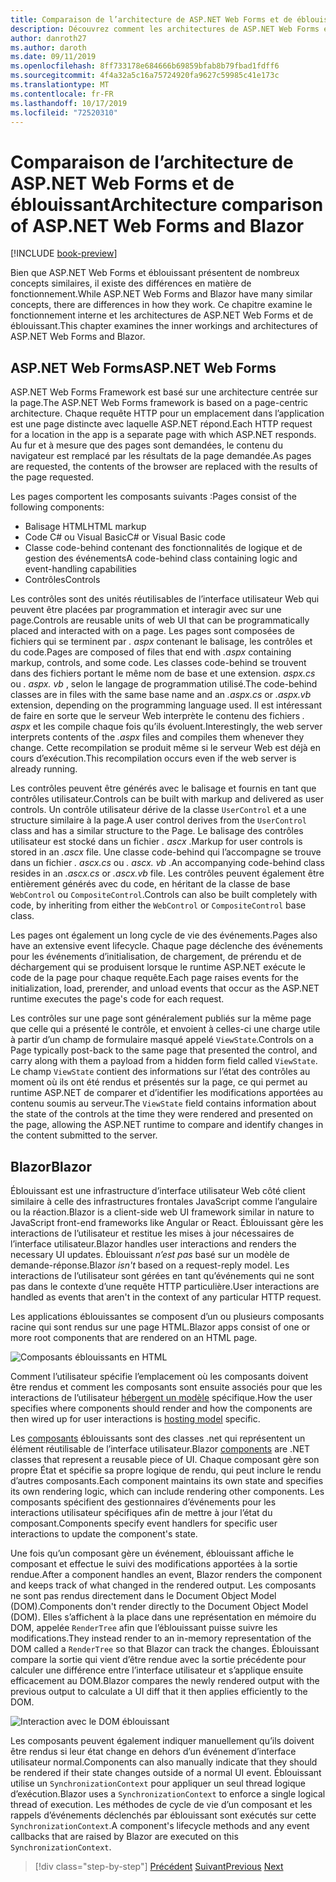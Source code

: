 ```yaml
---
title: Comparaison de l’architecture de ASP.NET Web Forms et de éblouissant
description: Découvrez comment les architectures de ASP.NET Web Forms et éblouissantes sont comparées.
author: danroth27
ms.author: daroth
ms.date: 09/11/2019
ms.openlocfilehash: 8ff733178e684666b69859bfab8b79fbad1fdff6
ms.sourcegitcommit: 4f4a32a5c16a75724920fa9627c59985c41e173c
ms.translationtype: MT
ms.contentlocale: fr-FR
ms.lasthandoff: 10/17/2019
ms.locfileid: "72520310"
---
```

# <a name="architecture-comparison-of-aspnet-web-forms-and-blazor"></a><span data-ttu-id="99413-103">Comparaison de l’architecture de ASP.NET Web Forms et de éblouissant</span><span class="sxs-lookup"><span data-stu-id="99413-103">Architecture comparison of ASP.NET Web Forms and Blazor</span></span>

[!INCLUDE [book-preview](../../../includes/book-preview.md)]

<span data-ttu-id="99413-104">Bien que ASP.NET Web Forms et éblouissant présentent de nombreux concepts similaires, il existe des différences en matière de fonctionnement.</span><span class="sxs-lookup"><span data-stu-id="99413-104">While ASP.NET Web Forms and Blazor have many similar concepts, there are differences in how they work.</span></span> <span data-ttu-id="99413-105">Ce chapitre examine le fonctionnement interne et les architectures de ASP.NET Web Forms et de éblouissant.</span><span class="sxs-lookup"><span data-stu-id="99413-105">This chapter examines the inner workings and architectures of ASP.NET Web Forms and Blazor.</span></span>

## <a name="aspnet-web-forms"></a><span data-ttu-id="99413-106">ASP.NET Web Forms</span><span class="sxs-lookup"><span data-stu-id="99413-106">ASP.NET Web Forms</span></span>

<span data-ttu-id="99413-107">ASP.NET Web Forms Framework est basé sur une architecture centrée sur la page.</span><span class="sxs-lookup"><span data-stu-id="99413-107">The ASP.NET Web Forms framework is based on a page-centric architecture.</span></span> <span data-ttu-id="99413-108">Chaque requête HTTP pour un emplacement dans l’application est une page distincte avec laquelle ASP.NET répond.</span><span class="sxs-lookup"><span data-stu-id="99413-108">Each HTTP request for a location in the app is a separate page with which ASP.NET responds.</span></span> <span data-ttu-id="99413-109">Au fur et à mesure que des pages sont demandées, le contenu du navigateur est remplacé par les résultats de la page demandée.</span><span class="sxs-lookup"><span data-stu-id="99413-109">As pages are requested, the contents of the browser are replaced with the results of the page requested.</span></span>

<span data-ttu-id="99413-110">Les pages comportent les composants suivants :</span><span class="sxs-lookup"><span data-stu-id="99413-110">Pages consist of the following components:</span></span>

- <span data-ttu-id="99413-111">Balisage HTML</span><span class="sxs-lookup"><span data-stu-id="99413-111">HTML markup</span></span>
- <span data-ttu-id="99413-112">Code C# ou Visual Basic</span><span class="sxs-lookup"><span data-stu-id="99413-112">C# or Visual Basic code</span></span>
- <span data-ttu-id="99413-113">Classe code-behind contenant des fonctionnalités de logique et de gestion des événements</span><span class="sxs-lookup"><span data-stu-id="99413-113">A code-behind class containing logic and event-handling capabilities</span></span>
- <span data-ttu-id="99413-114">Contrôles</span><span class="sxs-lookup"><span data-stu-id="99413-114">Controls</span></span>

<span data-ttu-id="99413-115">Les contrôles sont des unités réutilisables de l’interface utilisateur Web qui peuvent être placées par programmation et interagir avec sur une page.</span><span class="sxs-lookup"><span data-stu-id="99413-115">Controls are reusable units of web UI that can be programmatically placed and interacted with on a page.</span></span> <span data-ttu-id="99413-116">Les pages sont composées de fichiers qui se terminent par *. aspx* contenant le balisage, les contrôles et du code.</span><span class="sxs-lookup"><span data-stu-id="99413-116">Pages are composed of files that end with *.aspx* containing markup, controls, and some code.</span></span> <span data-ttu-id="99413-117">Les classes code-behind se trouvent dans des fichiers portant le même nom de base et une extension. *aspx.cs* ou *. aspx. vb* , selon le langage de programmation utilisé.</span><span class="sxs-lookup"><span data-stu-id="99413-117">The code-behind classes are in files with the same base name and an *.aspx.cs* or *.aspx.vb* extension, depending on the programming language used.</span></span> <span data-ttu-id="99413-118">Il est intéressant de faire en sorte que le serveur Web interprète le contenu des fichiers *. aspx* et les compile chaque fois qu’ils évoluent.</span><span class="sxs-lookup"><span data-stu-id="99413-118">Interestingly, the web server interprets contents of the *.aspx* files and compiles them whenever they change.</span></span> <span data-ttu-id="99413-119">Cette recompilation se produit même si le serveur Web est déjà en cours d’exécution.</span><span class="sxs-lookup"><span data-stu-id="99413-119">This recompilation occurs even if the web server is already running.</span></span>

<span data-ttu-id="99413-120">Les contrôles peuvent être générés avec le balisage et fournis en tant que contrôles utilisateur.</span><span class="sxs-lookup"><span data-stu-id="99413-120">Controls can be built with markup and delivered as user controls.</span></span> <span data-ttu-id="99413-121">Un contrôle utilisateur dérive de la classe `UserControl` et a une structure similaire à la page.</span><span class="sxs-lookup"><span data-stu-id="99413-121">A user control derives from the `UserControl` class and has a similar structure to the Page.</span></span> <span data-ttu-id="99413-122">Le balisage des contrôles utilisateur est stocké dans un fichier *. ascx* .</span><span class="sxs-lookup"><span data-stu-id="99413-122">Markup for user controls is stored in an *.ascx* file.</span></span> <span data-ttu-id="99413-123">Une classe code-behind qui l’accompagne se trouve dans un fichier *. ascx.cs* ou *. ascx. vb* .</span><span class="sxs-lookup"><span data-stu-id="99413-123">An accompanying code-behind class resides in an *.ascx.cs* or *.ascx.vb* file.</span></span> <span data-ttu-id="99413-124">Les contrôles peuvent également être entièrement générés avec du code, en héritant de la classe de base `WebControl` ou `CompositeControl`.</span><span class="sxs-lookup"><span data-stu-id="99413-124">Controls can also be built completely with code, by inheriting from either the `WebControl` or `CompositeControl` base class.</span></span>

<span data-ttu-id="99413-125">Les pages ont également un long cycle de vie des événements.</span><span class="sxs-lookup"><span data-stu-id="99413-125">Pages also have an extensive event lifecycle.</span></span> <span data-ttu-id="99413-126">Chaque page déclenche des événements pour les événements d’initialisation, de chargement, de prérendu et de déchargement qui se produisent lorsque le runtime ASP.NET exécute le code de la page pour chaque requête.</span><span class="sxs-lookup"><span data-stu-id="99413-126">Each page raises events for the initialization, load, prerender, and unload events that occur as the ASP.NET runtime executes the page's code for each request.</span></span>

<span data-ttu-id="99413-127">Les contrôles sur une page sont généralement publiés sur la même page que celle qui a présenté le contrôle, et envoient à celles-ci une charge utile à partir d’un champ de formulaire masqué appelé `ViewState`.</span><span class="sxs-lookup"><span data-stu-id="99413-127">Controls on a Page typically post-back to the same page that presented the control, and carry along with them a payload from a hidden form field called `ViewState`.</span></span> <span data-ttu-id="99413-128">Le champ `ViewState` contient des informations sur l’état des contrôles au moment où ils ont été rendus et présentés sur la page, ce qui permet au runtime ASP.NET de comparer et d’identifier les modifications apportées au contenu soumis au serveur.</span><span class="sxs-lookup"><span data-stu-id="99413-128">The `ViewState` field contains information about the state of the controls at the time they were rendered and presented on the page, allowing the ASP.NET runtime to compare and identify changes in the content submitted to the server.</span></span>

## <a name="blazor"></a><span data-ttu-id="99413-129">Blazor</span><span class="sxs-lookup"><span data-stu-id="99413-129">Blazor</span></span>

<span data-ttu-id="99413-130">Éblouissant est une infrastructure d’interface utilisateur Web côté client similaire à celle des infrastructures frontales JavaScript comme l’angulaire ou la réaction.</span><span class="sxs-lookup"><span data-stu-id="99413-130">Blazor is a client-side web UI framework similar in nature to JavaScript front-end frameworks like Angular or React.</span></span> <span data-ttu-id="99413-131">Éblouissant gère les interactions de l’utilisateur et restitue les mises à jour nécessaires de l’interface utilisateur.</span><span class="sxs-lookup"><span data-stu-id="99413-131">Blazor handles user interactions and renders the necessary UI updates.</span></span> <span data-ttu-id="99413-132">Éblouissant *n’est pas* basé sur un modèle de demande-réponse.</span><span class="sxs-lookup"><span data-stu-id="99413-132">Blazor *isn't* based on a request-reply model.</span></span> <span data-ttu-id="99413-133">Les interactions de l’utilisateur sont gérées en tant qu’événements qui ne sont pas dans le contexte d’une requête HTTP particulière.</span><span class="sxs-lookup"><span data-stu-id="99413-133">User interactions are handled as events that aren't in the context of any particular HTTP request.</span></span>

<span data-ttu-id="99413-134">Les applications éblouissantes se composent d’un ou plusieurs composants racine qui sont rendus sur une page HTML.</span><span class="sxs-lookup"><span data-stu-id="99413-134">Blazor apps consist of one or more root components that are rendered on an HTML page.</span></span>

![Composants éblouissants en HTML](./media/architecture-comparison/blazor-components-in-html.png)

<span data-ttu-id="99413-136">Comment l’utilisateur spécifie l’emplacement où les composants doivent être rendus et comment les composants sont ensuite associés pour que les interactions de l’utilisateur [hébergent un modèle](hosting-models.md) spécifique.</span><span class="sxs-lookup"><span data-stu-id="99413-136">How the user specifies where components should render and how the components are then wired up for user interactions is [hosting model](hosting-models.md) specific.</span></span>

<span data-ttu-id="99413-137">Les [composants](components.md) éblouissants sont des classes .net qui représentent un élément réutilisable de l’interface utilisateur.</span><span class="sxs-lookup"><span data-stu-id="99413-137">Blazor [components](components.md) are .NET classes that represent a reusable piece of UI.</span></span> <span data-ttu-id="99413-138">Chaque composant gère son propre État et spécifie sa propre logique de rendu, qui peut inclure le rendu d’autres composants.</span><span class="sxs-lookup"><span data-stu-id="99413-138">Each component maintains its own state and specifies its own rendering logic, which can include rendering other components.</span></span> <span data-ttu-id="99413-139">Les composants spécifient des gestionnaires d’événements pour les interactions utilisateur spécifiques afin de mettre à jour l’état du composant.</span><span class="sxs-lookup"><span data-stu-id="99413-139">Components specify event handlers for specific user interactions to update the component's state.</span></span>

<span data-ttu-id="99413-140">Une fois qu’un composant gère un événement, éblouissant affiche le composant et effectue le suivi des modifications apportées à la sortie rendue.</span><span class="sxs-lookup"><span data-stu-id="99413-140">After a component handles an event, Blazor renders the component and keeps track of what changed in the rendered output.</span></span> <span data-ttu-id="99413-141">Les composants ne sont pas rendus directement dans le Document Object Model (DOM).</span><span class="sxs-lookup"><span data-stu-id="99413-141">Components don't render directly to the Document Object Model (DOM).</span></span> <span data-ttu-id="99413-142">Elles s’affichent à la place dans une représentation en mémoire du DOM, appelée `RenderTree` afin que l’éblouissant puisse suivre les modifications.</span><span class="sxs-lookup"><span data-stu-id="99413-142">They instead render to an in-memory representation of the DOM called a `RenderTree` so that Blazor can track the changes.</span></span> <span data-ttu-id="99413-143">Éblouissant compare la sortie qui vient d’être rendue avec la sortie précédente pour calculer une différence entre l’interface utilisateur et s’applique ensuite efficacement au DOM.</span><span class="sxs-lookup"><span data-stu-id="99413-143">Blazor compares the newly rendered output with the previous output to calculate a UI diff that it then applies efficiently to the DOM.</span></span>

![Interaction avec le DOM éblouissant](./media/architecture-comparison/blazor-dom-interaction.png)

<span data-ttu-id="99413-145">Les composants peuvent également indiquer manuellement qu’ils doivent être rendus si leur état change en dehors d’un événement d’interface utilisateur normal.</span><span class="sxs-lookup"><span data-stu-id="99413-145">Components can also manually indicate that they should be rendered if their state changes outside of a normal UI event.</span></span> <span data-ttu-id="99413-146">Éblouissant utilise un `SynchronizationContext` pour appliquer un seul thread logique d’exécution.</span><span class="sxs-lookup"><span data-stu-id="99413-146">Blazor uses a `SynchronizationContext` to enforce a single logical thread of execution.</span></span> <span data-ttu-id="99413-147">Les méthodes de cycle de vie d’un composant et les rappels d’événements déclenchés par éblouissant sont exécutés sur cette `SynchronizationContext`.</span><span class="sxs-lookup"><span data-stu-id="99413-147">A component's lifecycle methods and any event callbacks that are raised by Blazor are executed on this `SynchronizationContext`.</span></span>

>[!div class="step-by-step"]
><span data-ttu-id="99413-148">[Précédent](introduction.md)
>[Suivant](hosting-models.md)</span><span class="sxs-lookup"><span data-stu-id="99413-148">[Previous](introduction.md)
[Next](hosting-models.md)</span></span>
